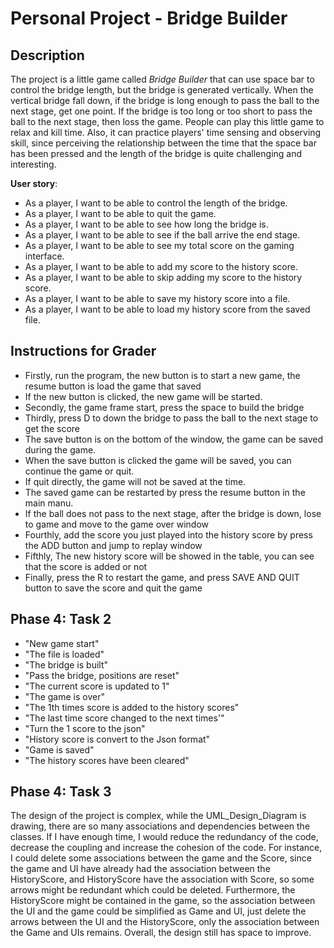 # Personal Project - Bridge Builder

## Description

The project is a little game called *Bridge Builder* that can use space bar to control the bridge length, but the
bridge is generated vertically. When the vertical bridge fall down, if the bridge is long enough to pass the ball to 
the next stage, get one point. If the bridge is too long or too short to pass the ball to the next stage, then loss the
game. People can play this little game to relax and kill time. Also, it can practice players' time sensing and observing 
skill, since perceiving the relationship between the time that the space bar has been pressed and the length of the
bridge is quite challenging and interesting.

**User story**:
- As a player, I want to be able to control the length of the bridge.
- As a player, I want to be able to quit the game.
- As a player, I want to be able to see how long the bridge is.
- As a player, I want to be able to see if the ball arrive the end stage.
- As a player, I want to be able to see my total score on the gaming interface.
- As a player, I want to be able to add my score to the history score.
- As a player, I want to be able to skip adding my score to the history score.
- As a player, I want to be able to save my history score into a file.
- As a player, I want to be able to load my history score from the saved file.

## Instructions for Grader
- Firstly, run the program, the new button is to start a new game, the resume button is load the game that saved
- If the new button is clicked, the new game will be started.
- Secondly, the game frame start, press the space to build the bridge
- Thirdly, press D to down the bridge to pass the ball to the next stage to get the score
- The save button is on the bottom of the window, the game can be saved during the game.
- When the save button is clicked the game will be saved, you can continue the game or quit.
- If quit directly, the game will not be saved at the time.
- The saved game can be restarted by press the resume button in the main manu.
- If the ball does not pass to the next stage, after the bridge is down, lose to game and move to the game over window
- Fourthly, add the score you just played into the history score by press the ADD button and jump to replay window
- Fifthly, The new history score will be showed in the table, you can see that the score is added or not
- Finally, press the R to restart the game, and press SAVE AND QUIT button to save the score and quit the game

## Phase 4: Task 2
- "New game start"
- "The file is loaded"
- "The bridge is built"
- "Pass the bridge, positions are reset"
- "The current score is updated to 1"
- "The game is over"
- "The 1th times score is added to the history scores"
- "The last time score changed to the next times'"
- "Turn the 1 score to the json"
- "History score is convert to the Json format"
- "Game is saved"
- "The history scores have been cleared"

## Phase 4: Task 3
The design of the project is complex, while the UML_Design_Diagram is drawing, there are so many associations and 
dependencies between the classes. If I have enough time, I would reduce the redundancy of the code, decrease the 
coupling and increase the cohesion of the code. For instance, I could delete some associations between the game and the
Score, since the game and UI have already had the association between the HistoryScore, and HistoryScore have the 
association with Score, so some arrows might be redundant which could be deleted. Furthermore, the HistoryScore might be
contained in the game, so the association between the UI and the game could be simplified as Game and UI, just delete
the arrows between the UI and the HistoryScore, only the association between the Game and UIs remains. Overall, the 
design still has space to improve.
